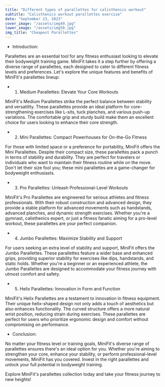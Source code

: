 ```yaml
---
title: "Different types of parallettes for calisthenics workout"
subtitle: "Calisthenics workout parallettes exercise"
date: "September 23, 2023"
cover_image: "/assets/img49.jpg"
lower_image: "/assets/img50.jpg"
img_title: "Cheapest Parallettes"
---
```


* Introduction:

Parallettes are an essential tool for any fitness enthusiast looking to elevate their bodyweight training game. MiniFit takes it a step further by offering a diverse range of parallettes, each designed to cater to different fitness levels and preferences. Let's explore the unique features and benefits of MiniFit's parallettes lineup:


* 1. Medium Parallettes: Elevate Your Core Workouts

MiniFit's Medium Parallettes strike the perfect balance between stability and versatility. These parallettes provide an ideal platform for core-strengthening exercises like L-sits, tuck planches, and various push-up variations. The comfortable grip and sturdy build make them an excellent choice for users looking to enhance their core strength.


* 2. Mini Parallettes: Compact Powerhouses for On-the-Go Fitness

For those with limited space or a preference for portability, MiniFit offers the Mini Parallettes. Despite their compact size, these parallettes pack a punch in terms of stability and durability. They are perfect for travelers or individuals who want to maintain their fitness routine while on the move. Don't let their size fool you; these mini parallettes are a game-changer for bodyweight enthusiasts.


* 3. Pro Parallettes: Unleash Professional-Level Workouts

MiniFit's Pro Parallettes are engineered for serious athletes and fitness professionals. With their robust construction and advanced design, they provide a stable platform for advanced movements such as handstands, advanced planches, and dynamic strength exercises. Whether you're a gymnast, calisthenics expert, or just a fitness fanatic aiming for a pro-level workout, these parallettes are your perfect companion.


* 4. Jumbo Parallettes: Maximize Stability and Support

For users seeking an extra level of stability and support, MiniFit offers the Jumbo Parallettes. These parallettes feature a wider base and enhanced grips, providing superior stability for exercises like dips, handstands, and static holds. Whether you're a beginner or an experienced athlete, the Jumbo Parallettes are designed to accommodate your fitness journey with utmost comfort and safety.


* 5. Helix Parallettes: Innovation in Form and Function

MiniFit's Helix Parallettes are a testament to innovation in fitness equipment. Their unique helix-shaped design not only adds a touch of aesthetics but also enhances functionality. The curved structure offers a more natural wrist position, reducing strain during exercises. These parallettes are perfect for users who prioritize ergonomic design and comfort without compromising on performance.


* Conclusion:

No matter your fitness level or training goals, MiniFit's diverse range of parallettes ensures there's an ideal option for you. Whether you're aiming to strengthen your core, enhance your stability, or perform professional-level movements, MiniFit has you covered. Invest in the right parallettes and unlock your full potential in bodyweight training.

Explore MiniFit's parallettes collection today and take your fitness journey to new heights!

